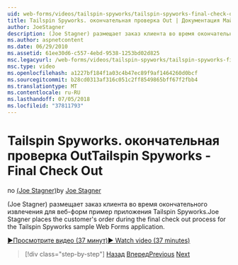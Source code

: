 ```yaml
---
uid: web-forms/videos/tailspin-spyworks/tailspin-spyworks-final-check-out
title: Tailspin Spyworks. окончательная проверка Out | Документация Майкрософт
author: JoeStagner
description: (Joe Stagner) размещает заказ клиента во время окончательного извлечения для веб-форм пример приложения Tailspin Spyworks.
ms.author: aspnetcontent
ms.date: 06/29/2010
ms.assetid: 61ee30d6-c557-4ebd-9538-1253bd02d825
msc.legacyurl: /web-forms/videos/tailspin-spyworks/tailspin-spyworks-final-check-out
msc.type: video
ms.openlocfilehash: a1227bf184f1a03c4b47ec89f9af1464260d0bcf
ms.sourcegitcommit: b28cd0313af316c051c2ff8549865bff67f2fbb4
ms.translationtype: MT
ms.contentlocale: ru-RU
ms.lasthandoff: 07/05/2018
ms.locfileid: "37811793"
---
```

<a name="tailspin-spyworks---final-check-out"></a><span data-ttu-id="03b92-103">Tailspin Spyworks. окончательная проверка Out</span><span class="sxs-lookup"><span data-stu-id="03b92-103">Tailspin Spyworks - Final Check Out</span></span>
====================
<span data-ttu-id="03b92-104">по [(Joe Stagner)](https://github.com/JoeStagner)</span><span class="sxs-lookup"><span data-stu-id="03b92-104">by [Joe Stagner](https://github.com/JoeStagner)</span></span>

<span data-ttu-id="03b92-105">(Joe Stagner) размещает заказ клиента во время окончательного извлечения для веб-форм пример приложения Tailspin Spyworks.</span><span class="sxs-lookup"><span data-stu-id="03b92-105">Joe Stagner places the customer's order during the final check out process for the Tailspin Spyworks sample Web Forms application.</span></span>

[<span data-ttu-id="03b92-106">&#9654;Просмотрите видео (37 минут)</span><span class="sxs-lookup"><span data-stu-id="03b92-106">&#9654; Watch video (37 minutes)</span></span>](https://channel9.msdn.com/Blogs/ASP-NET-Site-Videos/tailspin-spyworks-final-check-out)

> [!div class="step-by-step"]
> <span data-ttu-id="03b92-107">[Назад](tailspin-spyworks-migrate-the-shopping-cart.md)
> [Вперед](tailspin-spyworks-adding-user-product-reviews.md)</span><span class="sxs-lookup"><span data-stu-id="03b92-107">[Previous](tailspin-spyworks-migrate-the-shopping-cart.md)
[Next](tailspin-spyworks-adding-user-product-reviews.md)</span></span>
